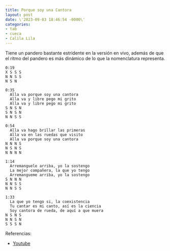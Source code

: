 ```yaml
---
title: Porque soy una Cantora
layout: post
date: \'2023-09-03 18:46:54 -0000\'
categories:
- tab
- cueca
- Calila Lila
---
```


Tiene un pandero bastante estridente en la versión en vivo, además de que el ritmo del pandero es más dinámico de lo que la nomenclatura representa.

~~~
0:19
X S S S
N N S S 
N S N 
~~~

~~~
0:35
  Alla va porque soy una cantora
  Alla va y libre pego mi grito
  Alla va y libre pego mi grito
S N S N
S N S N
N N S S
~~~

~~~
0:54
  Alla va hago brillar las primeras
  Alla va en las ruedas que visito
  Alla va porque soy una cantora
N N N S
N S N S
N N N N
~~~
  
~~~
1:14
  Arremanguele arriba, yo la sostengo
  La mejor compañera, la que yo tengo
  Arremangueme arriba, yo la sostengo
S N N N
N N S S
N N S S
~~~

~~~
1:33
  La que yo tengo si, la coexistencia
  Tu cantar es mi canto, así es la ciencia
  Soy cantora de rueda, de aquí a que muera
N S N S
N N S N
S S S N
~~~

Referencias:
- [Youtube](https://www.youtube.com/watch?v=QLyr2OoYl3o)
